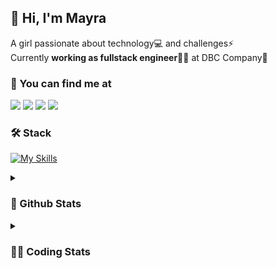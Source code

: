 ## 👋 Hi, I'm Mayra

A girl passionate about technology💻 and challenges⚡  
Currently **working as fullstack engineer**👩‍💻 at DBC Company🚀   

### 💬 You can find me at

<a href="https://mayra.dev" target="_blank" rel="noopener"><img src="https://img.shields.io/badge/-mayra.dev-005FED?style=flat&logo=Google-chrome&logoColor=white"/></a>
<a href="https://linkedin.com/in/mayraamaral" target="_blank" rel="noopener"><img src="https://img.shields.io/badge/-/mayraamaral-0077B5?style=flat&logo=Linkedin&logoColor=white"/></a>
<a href="mailto:mayra@mayra.dev" target="_blank" rel="noopener"><img src="https://img.shields.io/badge/-mayra@mayra.dev-D14836?style=flat&logo=Gmail&logoColor=white"/></a>
<a href="" target="_blank" rel="noopener"><img src="https://img.shields.io/badge/-mayra%230179-7289DA?style=flat&logo=Discord&logoColor=white"/></a>

### 🛠️ Stack

[![My Skills](https://skillicons.dev/icons?i=react,redux,styledcomponents,html,css,sass,js,ts,py,nodejs,git,linux,bash,figma)](https://skillicons.dev)

<details>
    <summary><h3>📌 Github Stats</h3></summary>
  <table>
      <td><img height="160em" src="https://github-readme-stats.vercel.app/api?username=mayraamaral&show_icons=true&theme=algolia&hide_border=true&hide=stars&count_private=true" alt="Readme stats"></td>
      <td><img height="160em" src="https://github-readme-stats.vercel.app/api/top-langs/?username=mayraamaral&&layout=compact&&theme=algolia&hide_border=true&langs_count=6" alt="Language stats"></td>
  </table>

  <p align="center">
    <img src="https://github-readme-streak-stats.herokuapp.com?user=mayraamaral&theme=dark&hide_border=true&date_format=j%20M%5B%20Y%5D&locale=pt-br&background=050F2C&ring=0195DD&fire=23AA7D&currStreakLabel=23AA7D" alt="Streak stats">
  </p> 
</details>

<details>
  <summary><h3>👩‍💻 Coding Stats</h3></summary>
  
  <!--START_SECTION:waka-->
![Code Time](http://img.shields.io/badge/Code%20Time-62%20hrs%2035%20mins-blue)

**🐱 My GitHub Data** 

> 📦 577.9 kB Used in GitHub's Storage 
 > 
> 🏆 195 Contributions in the Year 2023
 > 
> 🚫 Not Opted to Hire
 > 
> 📜 44 Public Repositories 
 > 
> 🔑 24 Private Repositories 
 > 
**I'm an Early 🐤** 

```text
🌞 Morning                249 commits         ████░░░░░░░░░░░░░░░░░░░░░   16.70 % 
🌆 Daytime                612 commits         ██████████░░░░░░░░░░░░░░░   41.05 % 
🌃 Evening                530 commits         █████████░░░░░░░░░░░░░░░░   35.55 % 
🌙 Night                  100 commits         ██░░░░░░░░░░░░░░░░░░░░░░░   06.71 % 
```
📅 **I'm Most Productive on Monday** 

```text
Monday                   261 commits         ████░░░░░░░░░░░░░░░░░░░░░   17.51 % 
Tuesday                  253 commits         ████░░░░░░░░░░░░░░░░░░░░░   16.97 % 
Wednesday                226 commits         ████░░░░░░░░░░░░░░░░░░░░░   15.16 % 
Thursday                 226 commits         ████░░░░░░░░░░░░░░░░░░░░░   15.16 % 
Friday                   175 commits         ███░░░░░░░░░░░░░░░░░░░░░░   11.74 % 
Saturday                 129 commits         ██░░░░░░░░░░░░░░░░░░░░░░░   08.65 % 
Sunday                   221 commits         ████░░░░░░░░░░░░░░░░░░░░░   14.82 % 
```


📊 **This Week I Spent My Time On** 

```text
🕑︎ Time Zone: America/Sao_Paulo

💬 Programming Languages: 
TypeScript               36 mins             ██████████████░░░░░░░░░░░   55.18 % 
HTML                     28 mins             ███████████░░░░░░░░░░░░░░   43.41 % 
Markdown                 0 secs              ░░░░░░░░░░░░░░░░░░░░░░░░░   00.91 % 
Bash                     0 secs              ░░░░░░░░░░░░░░░░░░░░░░░░░   00.23 % 
CSS                      0 secs              ░░░░░░░░░░░░░░░░░░░░░░░░░   00.17 % 

🔥 Editors: 
VS Code                  1 hr 6 mins         █████████████████████████   100.00 % 

🐱‍💻 Projects: 
template-email           28 mins             ███████████░░░░░░░░░░░░░░   43.41 % 
captacao-front-develop   10 mins             ████░░░░░░░░░░░░░░░░░░░░░   16.58 % 
avaliacao-front          9 mins              ████░░░░░░░░░░░░░░░░░░░░░   14.78 % 
reembolso-front-hml      7 mins              ███░░░░░░░░░░░░░░░░░░░░░░   11.81 % 
vemser-front             6 mins              ██░░░░░░░░░░░░░░░░░░░░░░░   09.87 % 

💻 Operating System: 
Linux                    1 hr 6 mins         █████████████████████████   100.00 % 
```

**I Mostly Code in JavaScript** 

```text
JavaScript               97 repos            ████████░░░░░░░░░░░░░░░░░   33.68 % 
TypeScript               91 repos            ████████░░░░░░░░░░░░░░░░░   31.60 % 
HTML                     76 repos            ███████░░░░░░░░░░░░░░░░░░   26.39 % 
CSS                      17 repos            █░░░░░░░░░░░░░░░░░░░░░░░░   05.90 % 
Java                     4 repos             ░░░░░░░░░░░░░░░░░░░░░░░░░   01.39 % 
```




 Last Updated on 19/04/2023 18:39:52 UTC
<!--END_SECTION:waka-->

</details>
